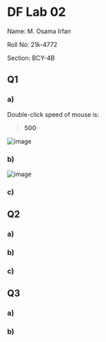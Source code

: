 # DF Lab 02
Name: M. Osama Irfan

Roll No: 21k-4772

Section: BCY-4B
## Q1
### a)
Double-click speed of mouse is:
> **500**

![image](https://user-images.githubusercontent.com/115397536/230767128-c830af5b-2de4-486f-9986-e1a69196553a.png)

### b)
![image](https://user-images.githubusercontent.com/115397536/230767796-7c5eb232-5aed-4d1d-a28b-808b3fd77887.png)

### c)

## Q2
### a)

### b)

### c)

## Q3
### a)

### b)
